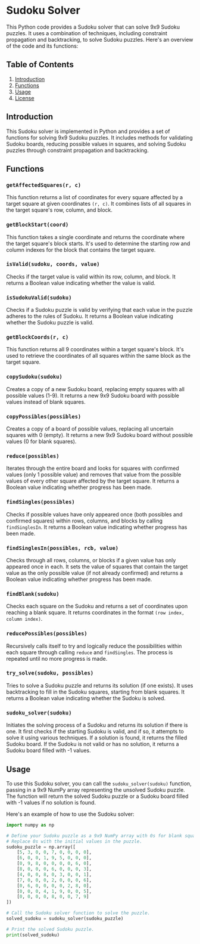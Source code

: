 # Sudoku Solver

This Python code provides a Sudoku solver that can solve 9x9 Sudoku puzzles. It uses a combination of techniques, including constraint propagation and backtracking, to solve Sudoku puzzles. Here's an overview of the code and its functions:

## Table of Contents
1. [Introduction](#introduction)
2. [Functions](#functions)
3. [Usage](#usage)
4. [License](#license)

## Introduction

This Sudoku solver is implemented in Python and provides a set of functions for solving 9x9 Sudoku puzzles. It includes methods for validating Sudoku boards, reducing possible values in squares, and solving Sudoku puzzles through constraint propagation and backtracking.

## Functions

### `getAffectedSquares(r, c)`
This function returns a list of coordinates for every square affected by a target square at given coordinates `(r, c)`. It combines lists of all squares in the target square's row, column, and block.

### `getBlockStart(coord)`
This function takes a single coordinate and returns the coordinate where the target square's block starts. It's used to determine the starting row and column indexes for the block that contains the target square.

### `isValid(sudoku, coords, value)`
Checks if the target value is valid within its row, column, and block. It returns a Boolean value indicating whether the value is valid.

### `isSudokuValid(sudoku)`
Checks if a Sudoku puzzle is valid by verifying that each value in the puzzle adheres to the rules of Sudoku. It returns a Boolean value indicating whether the Sudoku puzzle is valid.

### `getBlockCoords(r, c)`
This function returns all 9 coordinates within a target square's block. It's used to retrieve the coordinates of all squares within the same block as the target square.

### `copySudoku(sudoku)`
Creates a copy of a new Sudoku board, replacing empty squares with all possible values (1-9). It returns a new 9x9 Sudoku board with possible values instead of blank squares.

### `copyPossibles(possibles)`
Creates a copy of a board of possible values, replacing all uncertain squares with 0 (empty). It returns a new 9x9 Sudoku board without possible values (0 for blank squares).

### `reduce(possibles)`
Iterates through the entire board and looks for squares with confirmed values (only 1 possible value) and removes that value from the possible values of every other square affected by the target square. It returns a Boolean value indicating whether progress has been made.

### `findSingles(possibles)`
Checks if possible values have only appeared once (both possibles and confirmed squares) within rows, columns, and blocks by calling `findSinglesIn`. It returns a Boolean value indicating whether progress has been made.

### `findSinglesIn(possibles, rcb, value)`
Checks through all rows, columns, or blocks if a given value has only appeared once in each. It sets the value of squares that contain the target value as the only possible value (if not already confirmed) and returns a Boolean value indicating whether progress has been made.

### `findBlank(sudoku)`
Checks each square on the Sudoku and returns a set of coordinates upon reaching a blank square. It returns coordinates in the format `(row index, column index)`.

### `reducePossibles(possibles)`
Recursively calls itself to try and logically reduce the possibilities within each square through calling `reduce` and `findSingles`. The process is repeated until no more progress is made.

### `try_solve(sudoku, possibles)`
Tries to solve a Sudoku puzzle and returns its solution (if one exists). It uses backtracking to fill in the Sudoku squares, starting from blank squares. It returns a Boolean value indicating whether the Sudoku is solved.

### `sudoku_solver(sudoku)`
Initiates the solving process of a Sudoku and returns its solution if there is one. It first checks if the starting Sudoku is valid, and if so, it attempts to solve it using various techniques. If a solution is found, it returns the filled Sudoku board. If the Sudoku is not valid or has no solution, it returns a Sudoku board filled with -1 values.

## Usage
To use this Sudoku solver, you can call the `sudoku_solver(sudoku)` function, passing in a 9x9 NumPy array representing the unsolved Sudoku puzzle. The function will return the solved Sudoku puzzle or a Sudoku board filled with -1 values if no solution is found.

Here's an example of how to use the Sudoku solver:

```python
import numpy as np

# Define your Sudoku puzzle as a 9x9 NumPy array with 0s for blank squares.
# Replace 0s with the initial values in the puzzle.
sudoku_puzzle = np.array([
    [5, 3, 0, 0, 7, 0, 0, 0, 0],
    [6, 0, 0, 1, 9, 5, 0, 0, 0],
    [0, 9, 8, 0, 0, 0, 0, 6, 0],
    [8, 0, 0, 0, 6, 0, 0, 0, 3],
    [4, 0, 0, 8, 0, 3, 0, 0, 1],
    [7, 0, 0, 0, 2, 0, 0, 0, 6],
    [0, 6, 0, 0, 0, 0, 2, 8, 0],
    [0, 0, 0, 4, 1, 9, 0, 0, 5],
    [0, 0, 0, 0, 8, 0, 0, 7, 9]
])

# Call the Sudoku solver function to solve the puzzle.
solved_sudoku = sudoku_solver(sudoku_puzzle)

# Print the solved Sudoku puzzle.
print(solved_sudoku)
